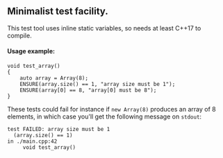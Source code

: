 ## Minimalist test facility.

This test tool uses inline static variables, so needs at least C++17
to compile.


#### Usage example:

```
void test_array()
{
    auto array = Array(8);
    ENSURE(array.size() == 1, "array size must be 1");
    ENSURE(array[0] == 8, "array[0] must be 8");
}
```

These tests could fail for instance if `new Array(8)` produces an array of
8 elements, in which case you'll get the following message on `stdout`:

```
test FAILED: array size must be 1
  (array.size() == 1)
in ./main.cpp:42
     void test_array()
```

